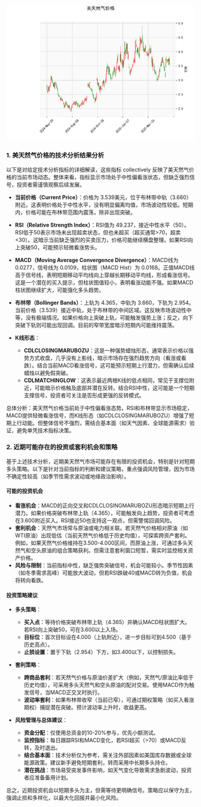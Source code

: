 ![图](CFD.png)

### 1. 美天然气价格的技术分析结果分析

以下是对给定技术分析指标的详细解读，这些指标 collectively 反映了美天然气价格的当前市场动态。整体来看，指标显示市场处于中性偏看涨状态，但缺乏强烈信号，投资者需谨慎观察后续发展。

- **当前价格（Current Price）**：价格为 3.539美元，位于布林带中轨（3.660）附近。这表明价格处于中性水平，没有明显偏离均值，市场波动性较低。短期内，价格可能在布林带范围内震荡，除非出现突破。

- **RSI（Relative Strength Index）**：RSI值为 49.237，接近中性水平（50）。RSI低于50表示市场未出现超卖状态，但也未超买（超买通常>70，超卖<30）。这暗示当前缺乏强烈的买卖压力，价格可能继续横盘整理。如果RSI向上突破50，可能预示轻微看涨势头。

- **MACD（Moving Average Convergence Divergence）**：MACD线为 0.0277，信号线为 0.0109，柱状图（MACD Hist）为 0.0168。正值MACD线高于信号线，表明短期移动平均线向上穿越长期移动平均线，形成看涨信号。这是一个潜在的买入提示，但柱状图值较小，表明看涨动能不强。如果MACD柱状图继续扩大，可能强化多头趋势。

- **布林带（Bollinger Bands）**：上轨为 4.365，中轨为 3.660，下轨为 2.954。当前价格（3.539）接近中轨，处于布林带的中间区域。这反映市场波动性中等，没有极端情况。如果价格向上突破上轨，可能触发强势上涨；反之，向下突破下轨则可能出现回调。目前的窄带宽度暗示短期内可能维持震荡。

- **K线形态**：
  - **CDLCLOSINGMARUBOZU**：这是一种强势蜡烛形态，通常表示价格以强势方式收盘，几乎没有上影线，暗示市场存在强烈趋势方向（看涨或看跌）。结合当前MACD看涨信号，这可能预示短期上行潜力，但需确认后续蜡烛以避免假突破。
  - **CDLMATCHINGLOW**：这表示最近两根K线的低点相同，常见于支撑位附近，可能暗示价格触及底部并潜在反转。结合RSI中性，这可能是一个短期支撑信号，投资者可关注是否形成更强的反转模式。

总体分析：美天然气价格当前处于中性偏看涨态势。RSI和布林带显示市场稳定，MACD提供轻微看涨信号，而K线形态（如CDLCLOSINGMARUBOZU）增强了短期上行动能。但整体信号不强烈，需结合基本面（如天气因素、全球能源需求）验证，避免单凭技术指标决策。

### 2. 近期可能存在的投资或套利机会和策略

基于上述技术分析，近期美天然气市场可能存在有限的投资机会，特别是针对短期多头策略。以下是针对当前指标的判断和建议策略，重点强调风险管理，因为市场不确定性较高（如季节性需求波动或地缘政治影响）。

#### 可能的投资机会
- **看涨机会**：MACD的正向交叉和CDLCLOSINGMARUBOZU形态暗示短期上行潜力。如果价格突破布林带上轨（4.365），可能触发向上趋势，投资者可考虑在3.600附近买入。RSI接近50也支持这一观点，但需警惕回调风险。
- **套利机会**：天然气市场常与原油或电力相关联。若天然气价格相对原油（如WTI原油）出现低估（当前天然气价格低于历史均值），可探索跨资产套利。例如，如果天然气价格维持在3.500-4.000区间，而原油上涨，可通过多头天然气和空头原油的组合策略获利。但需注意套利窗口短暂，需实时监控相关资产价格。
- **风险与限制**：当前指标中性，缺乏强势突破信号，机会可能较小。季节性因素（如冬季需求高峰）可能放大波动，但若RSI跌破40或MACD转为负值，机会将转向看跌。

#### 投资策略建议
- **多头策略**： 
  - **买入点**：等待价格突破布林带上轨（4.365）并确认MACD柱状图扩大。若RSI向上突破50，可在3.600以上入场。
  - **目标位**：首次目标设在4.000（上轨附近），进一步目标可到4.500（基于历史高点）。
  - **止损设置**：置于下轨（2.954）下方，如3.400以下，以控制损失。
  
- **套利策略**：
  - **跨商品套利**：若天然气价格与原油价差扩大（例如，天然气/原油比率低于历史均值），可采用多头天然气和空头原油的配对交易。使用MACD作为触发信号，当MACD正交叉时执行。
  - **波动率套利**：如果布林带收窄（当前已窄），可通过期权策略（如买入看涨期权）捕捉潜在突破。预计波动率上升时，收益更高。
  
- **风险管理与总体建议**：
  - **资金分配**：仅使用总资金的10-20%参与，优先小额测试。
  - **监控指标**：每日跟踪RSI和MACD变化，若RSI超买（>70）或MACD反转，及时退出。
  - **结合基本面**：技术分析仅为参考，需关注外部因素如美国库存数据或全球能源政策。建议新手避免短期套利，转而采用中长期多头持仓。
  - **潜在挑战**：市场易受突发事件影响，如天气变化导致需求急剧波动，投资者应准备备用计划。

总之，近期投资机会以短期多头为主，但需等待更明确信号。策略应以保守为主，强调止损和多样化，以最大化回报并最小化风险。